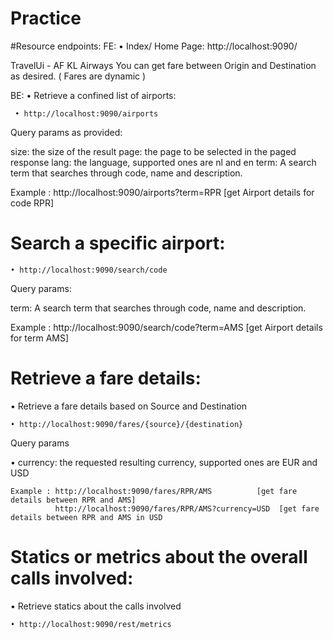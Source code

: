 # Practice

#Resource endpoints:
FE:
 • Index/ Home Page:
	http://localhost:9090/

TravelUi - AF KL Airways 
	You can get fare between Origin and Destination as desired. ( Fares are dynamic )

BE:	
 • Retrieve a confined list of airports:

	 • http://localhost:9090/airports

Query params as provided:

   size: the size of the result
   page: the page to be selected in the paged response
   lang: the language, supported ones are nl and en
   term: A search term that searches through code, name and description.
   
Example : http://localhost:9090/airports?term=RPR        [get Airport details for code RPR]
 
# Search a specific airport:

	• http://localhost:9090/search/code

Query params:

term: A search term that searches through code, name and description.

Example : http://localhost:9090/search/code?term=AMS [get Airport details for term AMS]

# Retrieve a fare details:
 • Retrieve a fare details based on Source and Destination
	
	• http://localhost:9090/fares/{source}/{destination}
Query params

 • currency: the requested resulting currency, supported ones are EUR and USD

	Example : http://localhost:9090/fares/RPR/AMS          [get fare details between RPR and AMS]
			  http://localhost:9090/fares/RPR/AMS?currency=USD  [get fare details between RPR and AMS in USD	

# Statics or metrics about the overall calls involved:
 • Retrieve statics about the calls involved
	
	• http://localhost:9090/rest/metrics 
	
